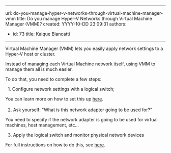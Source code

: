 

---
uri: do-you-manage-hyper-v-networks-through-virtual-machine-manager-vmm
title: Do you manage Hyper-V Networks through Virtual Machine Manager (VMM)?
created: YYYY-10-DD 23:09:31
authors:
  - id: 73
    title: Kaique Biancatti
---




<span class='intro'> <p>Virtual Machine Manager (VMM) lets you easily apply network settings to a Hyper-V host or cluster.<br></p> </span>

<p>​Instead of managing each Virtual Machine network itself, using VMM to manage them all is much easier.</p><p>To do that, you need to complete a few steps&#58;</p><p>&#160; 1. Configure network settings with a logical switch;</p><p>You can learn more on how to set this up <a href="https&#58;//docs.microsoft.com/en-us/system-center/vmm/network-switch?view=sc-vmm-2019">here</a>.<br><br>&#160; 2. Ask yourself&#58; &quot;What is this network adapter going to be used for?&quot;</p><p>You need to specify if the network adapter is going to be used for virtual machines, host management, etc...</p><p>&#160; 3. Apply the logical switch and monitor physical network devices</p><p>For full instructions on how to do this, see <a href="https&#58;//docs.microsoft.com/en-us/system-center/vmm/hyper-v-network?view=sc-vmm-2019">here</a>.<br></p>


